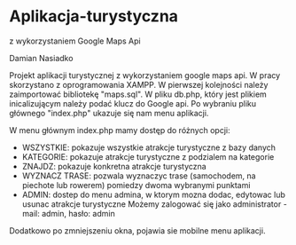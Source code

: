 # Aplikacja-turystyczna
z wykorzystaniem Google Maps Api

Damian Nasiadko

Projekt aplikacji turystycznej z wykorzystaniem google maps api. W pracy skorzystano z oprogramowania XAMPP. W pierwszej kolejności należy zaimportować bibliotekę "maps.sql". W pliku db.php, który jest plikiem inicalizującym należy podać klucz do Google api. Po wybraniu pliku głównego "index.php" ukazuje się nam menu aplikacji. 

W menu głównym index.php mamy dostęp do różnych opcji:
- WSZYSTKIE: pokazuje wszystkie atrakcje turystyczne z bazy danych
- KATEGORIE: pokazuje atrakcje turystyczne z podzialem na kategorie
- ZNAJDZ: pokazuje konkretna atrakcje turystyczna
- WYZNACZ TRASE: pozwala wyznaczyc trase (samochodem, na piechote lub rowerem) pomiedzy dwoma wybranymi punktami
- ADMIN: dostep do menu admina, w ktorym mozna dodac, edytowac lub usunac atrakcje turystyczne
 Możemy zalogować się jako administrator - mail: admin, hasło: admin

Dodatkowo po zmniejszeniu okna, pojawia sie mobilne menu aplikacji.
